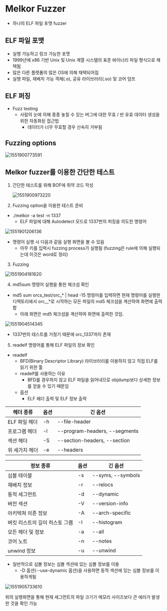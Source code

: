 

# Melkor Fuzzer

- 하나의 ELF 파일 포맷 fuzzer



## ELF 파일 포맷

- 실행 가능하고 링크 가능한 포맷
- 1999년에 x86 기반 Unix 및 Unix 계열 시스템의 표준 바이너리 파일 형식으로 채택됨
- 많은 다른 플랫폼의 많은 OS에 의해 채택되어짐
- 실행 파일, 재배치 가능 객체(.o), 공유 라이브러리(.so) 및 코어 덤프



## ELF 퍼징

- Fuzz testing
  - 사람의 눈에 의해 종종 놓칠 수 있는 버그에 대한  무효 / 반 유효 데이터 생성을 위한 자동화된 접근법
    - 데이터가 너무 무효할 경우 신속히 거부됨



## Fuzzing options

![1551900773591](C:\Users\Po_Gang\AppData\Roaming\Typora\typora-user-images\1551900773591.png)



## Melkor fuzzer를 이용한 간단한 테스트

1. 간단한 테스트를 위해 BOF에 취약 코드 작성

   ![1551900973220](C:\Users\Po_Gang\AppData\Roaming\Typora\typora-user-images\1551900973220.png) 



2. Fuzzing option을 이용한 테스트 준비

- ./melkor -a test -n 1337
  - ELF 파일에 대해 Autodetect 모드로 1337번의 퍼징을 의도한 명령어

![1551901206136](C:\Users\Po_Gang\AppData\Roaming\Typora\typora-user-images\1551901206136.png)



- 명령어 실행 시 다음과 같음 실행 화면을 볼 수 있음
  - 아무 키를 입력시 fuzzing process가 실행됨 (fuzzing은 rule에 의해 실행되는데 이것은 word로 정리)



3. Fuzzing 

![1551904181620](C:\Users\Po_Gang\AppData\Roaming\Typora\typora-user-images\1551904181620.png)



4. md5sum 명령어 실행을 통한 체크섬 확인

- md5 sum orcs_test/orc_* | head -15 명령어를 입력하면 현재 명령어를 실행한 디렉토리에서 orc__*로 시작하는 모든 파일의 md5 체크섬을 계산하여 화면에 출력함
  - 아래 화면은 md5 체크섬을 계산하여 화면에 출력한 것임. 

![1551904514345](C:\Users\Po_Gang\AppData\Roaming\Typora\typora-user-images\1551904514345.png)

- 1337번의 테스트를 거쳤기 때문에 orc_1337까지 존재



5. readelf 명령어를 통해  ELF 파일의 정보 확인

- readelf
  - BFD(Binary Descriptor Library) 라이브러리를 이용하지 않고 직접 ELF를 읽기 위한 툴
  - readelf를 사용하는 이유
    - BFD를 경우하지 않고 ELF 파일을 읽어내므로 objdump보다 상세한 정보를 얻을 수 있기 때문임
  - 옵션
    - ELF 헤더 출력 및 ELF 정보 출력



| 헤더 종류      | 옵션 | 긴 옵션                       |
| -------------- | ---- | ----------------------------- |
| ELF 파일 헤더  | -h   | --file-header                 |
| 프로그램 헤더  | -l   | --program-headers, --segments |
| 섹션 헤더      | -S   | --section-headers, --section  |
| 위 세가지 헤더 | -e   | --headers                     |





| 정보 종류                      | 옵션 | 긴 옵션           |
| ------------------------------ | ---- | ----------------- |
| 심볼 테이블                    | -s   | --syms, --symbols |
| 재배치 정보                    | -r   | --relocs          |
| 동적 세그먼트                  | -d   | --dynamic         |
| 버전 섹션                      | -V   | --version-info    |
| 아키텍쳐 의존 정보             | -A   | --arch-specific   |
| 버킷 리스트의 길이 히스토 그램 | -I   | --histogram       |
| 모든 헤더 및 정보              | -a   | --all             |
| 코어 노트                      | -n   | --notes           |
| unwind 정보                    | -u   | --unwind          |



- 일반적으로 심볼 정보는 심볼 섹션에 있는 심볼 정보를 이용
  - -D 옵션(--use-dynamic 옵션)을 사용하면 동적 섹션에 있는 심볼 정보를 이용하게됨



![1551905733610](C:\Users\Po_Gang\AppData\Roaming\Typora\typora-user-images\1551905733610.png)





위의 실행화면을 통해 현재 세그먼트의 파일 크기가 메모리 사이즈보다 큰 에러가 발생한 것을 확인 가능



















